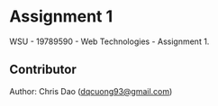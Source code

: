 # Assignment 1
WSU - 19789590 - Web Technologies - Assignment 1.

## Contributor
Author: Chris Dao (dqcuong93@gmail.com)